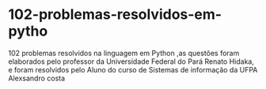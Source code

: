 # 102-problemas-resolvidos-em-pytho
102 problemas resolvidos na linguagem em Python ,as questões foram elaborados pelo professor da Universidade Federal do Pará Renato Hidaka, e foram resolvidos pelo Aluno do curso de Sistemas de informação da UFPA Alexsandro costa
